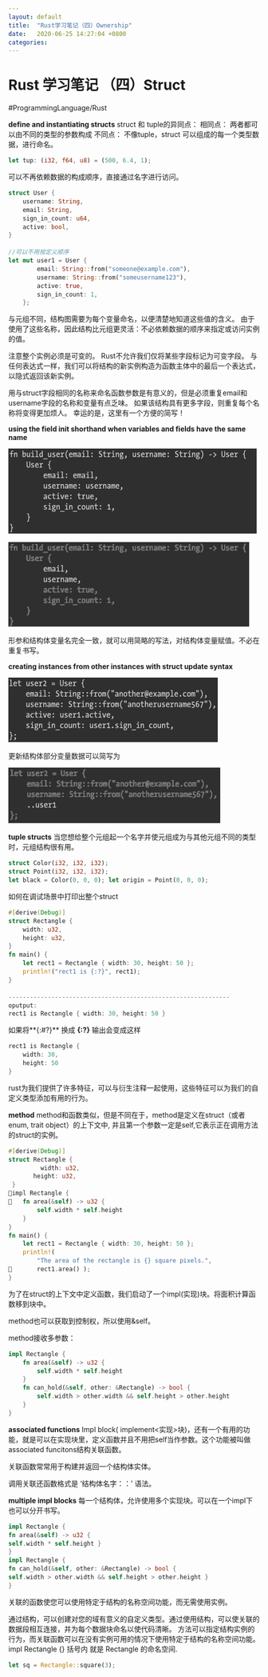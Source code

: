 ```yaml
---
layout: default
title:  "Rust学习笔记（四）Ownership"
date:   2020-06-25 14:27:04 +0800
categories: 
---
```


# Rust 学习笔记 （四）Struct
#ProgrammingLanguage/Rust

**define and  instantiating structs**
struct 和 tuple的异同点：
相同点： 两者都可以由不同的类型的参数构成
不同点： 不像tuple，struct 可以组成的每一个类型数据，进行命名。

``` rust
let tup: (i32, f64, u8) = (500, 6.4, 1);
```

可以不再依赖数据的构成顺序，直接通过名字进行访问。

``` rust
struct User {
    username: String,
    email: String,
    sign_in_count: u64,
    active: bool,
}

//可以不用按定义顺序
let mut user1 = User {
        email: String::from("someone@example.com"),
        username: String::from("someusername123"),
        active: true,
        sign_in_count: 1,
    };
```
与元组不同，结构图需要为每个变量命名，以便清楚地知道这些值的含义。 由于使用了这些名称，因此结构比元组更灵活：不必依赖数据的顺序来指定或访问实例的值。

注意整个实例必须是可变的。 Rust不允许我们仅将某些字段标记为可变字段。 与任何表达式一样，我们可以将结构的新实例构造为函数主体中的最后一个表达式，以隐式返回该新实例。

用与struct字段相同的名称来命名函数参数是有意义的，但是必须重复email和username字段的名称和变量有点乏味。 如果该结构具有更多字段，则重复每个名称将变得更加烦人。 幸运的是，这里有一个方便的简写！

**using the field init shorthand when variables and fields have the same name**

![rust_struct](/assets/images/posts/2020/2020-06-25-rust学习笔记四-Struct/2020-06-25-rust学习笔记四-Struct_001.png)

![rust_struct](/assets/images/posts/2020/2020-06-25-rust学习笔记四-Struct/2020-06-25-rust学习笔记四-Struct_002.png)

形参和结构体变量名完全一致，就可以用简略的写法，对结构体变量赋值。不必在重复书写。


**creating instances from other instances with struct update syntax**

![rust_struct](/assets/images/posts/2020/2020-06-25-rust学习笔记四-Struct/2020-06-25-rust学习笔记四-Struct_003.png)

更新结构体部分变量数据可以简写为

![rust_struct](/assets/images/posts/2020/2020-06-25-rust学习笔记四-Struct/2020-06-25-rust学习笔记四-Struct_004.png)

**tuple structs**
当您想给整个元组起一个名字并使元组成为与其他元组不同的类型时，元组结构很有用。
```rust
struct Color(i32, i32, i32);
struct Point(i32, i32, i32);
let black = Color(0, 0, 0); let origin = Point(0, 0, 0);
```

如何在调试场景中打印出整个struct
```rust
#[derive(Debug)]
struct Rectangle {
    width: u32,
    height: u32,
}
fn main() {
	let rect1 = Rectangle { width: 30, height: 50 };
	println!("rect1 is {:?}", rect1); 
}

--------------------------------------------------------------
oputput:
rect1 is Rectangle { width: 30, height: 50 }
```
如果将**{:#?}** 换成 **{:?}**
输出会变成这样
```rust
rect1 is Rectangle {
	width: 30,
	height: 50 
}
```

rust为我们提供了许多特征，可以与衍生注释一起使用，这些特征可以为我们的自定义类型添加有用的行为。

**method**
method和函数类似，但是不同在于，method是定义在struct（或者enum, trait object）的上下文中, 并且第一个参数一定是self,它表示正在调用方法的struct的实例。
```rust
#[derive(Debug)]
struct Rectangle {
		 width: u32,
       height: u32,
 }
􏰨impl Rectangle {
􏰩	fn area(&self) -> u32 {
		self.width * self.height 
	}
}
fn main() {
	let rect1 = Rectangle { width: 30, height: 50 };
	println!(
		"The area of the rectangle is {} square pixels.",
􏰪 		rect1.area() );
}
```
为了在struct的上下文中定义函数，我们启动了一个impl(实现)块。将面积计算函数移到块中。

method也可以获取到控制权，所以使用&self。

method接收多参数：
```rust
impl Rectangle {
	fn area(&self) -> u32 {
		self.width * self.height 
	}
	fn can_hold(&self, other: &Rectangle) -> bool {
		self.width > other.width && self.height > other.height
	}
}
```

**associated functions**
Impl block( implement<实现>块)，还有一个有用的功能，就是可以在实现块里，定义函数并且不用把self当作参数。这个功能被叫做associated funcitons结构关联函数。

关联函数常常用于构建并返回一个结构体实体。

调用关联还函数格式是  ‘结构体名字：：’ 语法。

**multiple impl  blocks**
每一个结构体，允许使用多个实现块。可以在一个impl下也可以分开书写。
```rust
impl Rectangle {
fn area(&self) -> u32 {
self.width * self.height }
}
impl Rectangle {
fn can_hold(&self, other: &Rectangle) -> bool {
self.width > other.width && self.height > other.height }
}
```

关联的函数使您可以使用特定于结构的名称空间功能，而无需使用实例。

通过结构，可以创建对您的域有意义的自定义类型。通过使用结构，可以使关联的数据段相互连接，并为每个数据块命名以使代码清晰。 方法可以指定结构实例的行为，而关联函数可以在没有实例可用的情况下使用特定于结构的名称空间功能。 impl  Rectangle  {} 括号内 就是 Rectangle 的命名空间.

``` rust
let sq = Rectangle::square(3);
```














